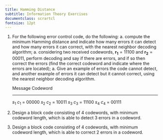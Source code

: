 ```yaml
---
title: Hamming Distance
subtitle: Information Theory Exercises
documentclass: scrartcl
fontsize: 12pt
---
```

		
1. For the following error control code, do the following:
    a. compute the minimum Hamming distance and indicate
    how many errors it can detect and how many errors it can correct, with 
    the nearest neighbor decoding algorithm;
    a. considering two received codewords, $\mathbf{r_1} = 11100$ and 
    $\mathbf{r_2} = 00011$, perform decoding and say if there are errors,
    and if so then correct the errors (find the correct codeword and 
    indicate where the errors are located);
    a. Give an example of errors the code cannot detect, and another
    example of errors it can detect but it cannot correct, using
    the nearest neighbor decoding algorithm.


     Message      Codeword
    ---------   -------------------
    $s_1$           $c_1$ = 00000
    $s_2$           $c_2$ = 10011
    $s_3$           $c_3$ = 11100
    $s_4$           $c_4$ = 00111
    

2. Design a block code consisting of 4 codewords, with minimum codeword length,
which is able to detect 3 errors in a codeword.

2. Design a block code consisting of 4 codewords, with minimum codeword length,
which is able to correct 2 errors in a codeword.
		
	
